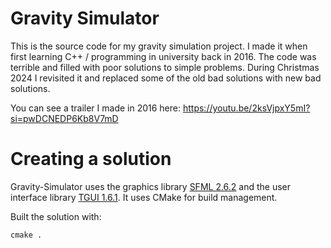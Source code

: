 ﻿# Gravity Simulator

This is the source code for my gravity simulation project. I made it when first learning C++ / programming in university back in 2016.
The code was terrible and filled with poor solutions to simple problems. During Christmas 2024 I revisited it and replaced some of the old bad solutions with new bad solutions.

You can see a trailer I made in 2016 here:
https://youtu.be/2ksVjpxY5mI?si=pwDCNEDP6Kb8V7mD

# Creating a solution

Gravity-Simulator uses the graphics library [SFML 2.6.2](http://www.sfml-dev.org/)
and the user interface library [TGUI 1.6.1](https://www.tgui.eu/). It uses CMake for build management.

Built the solution with:

    cmake .
